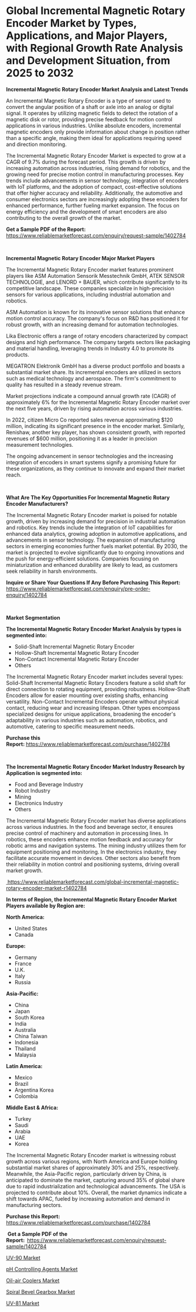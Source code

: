 <p><h1>Global Incremental Magnetic Rotary Encoder Market by Types, Applications, and Major Players, with Regional Growth Rate Analysis and Development Situation, from 2025 to 2032</h1></p><p><strong>Incremental Magnetic Rotary Encoder Market Analysis and Latest Trends</strong></p>
<p><p>An Incremental Magnetic Rotary Encoder is a type of sensor used to convert the angular position of a shaft or axle into an analog or digital signal. It operates by utilizing magnetic fields to detect the rotation of a magnetic disk or rotor, providing precise feedback for motion control applications in various industries. Unlike absolute encoders, incremental magnetic encoders only provide information about change in position rather than a specific angle, making them ideal for applications requiring speed and direction monitoring.</p><p>The Incremental Magnetic Rotary Encoder Market is expected to grow at a CAGR of 9.7% during the forecast period. This growth is driven by increasing automation across industries, rising demand for robotics, and the growing need for precise motion control in manufacturing processes. Key trends include advancements in sensor technology, integration of encoders with IoT platforms, and the adoption of compact, cost-effective solutions that offer higher accuracy and reliability. Additionally, the automotive and consumer electronics sectors are increasingly adopting these encoders for enhanced performance, further fueling market expansion. The focus on energy efficiency and the development of smart encoders are also contributing to the overall growth of the market.</p></p>
<p><strong>Get a Sample PDF of the Report:&nbsp;</strong> <a href="https://www.reliablemarketforecast.com/enquiry/request-sample/1402784?utm_campaign=2011&utm_medium=2&utm_source=Github&utm_content=ia&utm_term=12012025&utm_id=incremental-magnetic-rotary-encoder">https://www.reliablemarketforecast.com/enquiry/request-sample/1402784</a></p>
<p>&nbsp;</p>
<p><strong>Incremental Magnetic Rotary Encoder Major Market Players</strong></p>
<p><p>The Incremental Magnetic Rotary Encoder market features prominent players like ASM Automation Sensorik Messtechnik GmbH, ATEK SENSOR TECHNOLOGIE, and LENORD + BAUER, which contribute significantly to its competitive landscape. These companies specialize in high-precision sensors for various applications, including industrial automation and robotics.</p><p>ASM Automation is known for its innovative sensor solutions that enhance motion control accuracy. The company's focus on R&D has positioned it for robust growth, with an increasing demand for automation technologies. </p><p>Lika Electronic offers a range of rotary encoders characterized by compact designs and high performance. The company targets sectors like packaging and material handling, leveraging trends in Industry 4.0 to promote its products. </p><p>MEGATRON Elektronik GmbH has a diverse product portfolio and boasts a substantial market share. Its incremental encoders are utilized in sectors such as medical technology and aerospace. The firm's commitment to quality has resulted in a steady revenue stream.</p><p>Market projections indicate a compound annual growth rate (CAGR) of approximately 6% for the Incremental Magnetic Rotary Encoder market over the next five years, driven by rising automation across various industries. </p><p>In 2022, citizen Micro Co reported sales revenue approximating $120 million, indicating its significant presence in the encoder market. Similarly, Renishaw, another key player, has shown consistent growth, with reported revenues of $600 million, positioning it as a leader in precision measurement technologies.</p><p>The ongoing advancement in sensor technologies and the increasing integration of encoders in smart systems signify a promising future for these organizations, as they continue to innovate and expand their market reach.</p></p>
<p>&nbsp;</p>
<p><strong>What Are The Key Opportunities For Incremental Magnetic Rotary Encoder Manufacturers?</strong></p>
<p><p>The Incremental Magnetic Rotary Encoder market is poised for notable growth, driven by increasing demand for precision in industrial automation and robotics. Key trends include the integration of IoT capabilities for enhanced data analytics, growing adoption in automotive applications, and advancements in sensor technology. The expansion of manufacturing sectors in emerging economies further fuels market potential. By 2030, the market is projected to evolve significantly due to ongoing innovations and the push for energy-efficient solutions. Companies focusing on miniaturization and enhanced durability are likely to lead, as customers seek reliability in harsh environments.</p></p>
<p><strong>Inquire or Share Your Questions If Any Before Purchasing This Report:</strong> <a href="https://www.reliablemarketforecast.com/enquiry/pre-order-enquiry/1402784?utm_campaign=2011&utm_medium=2&utm_source=Github&utm_content=ia&utm_term=12012025&utm_id=incremental-magnetic-rotary-encoder">https://www.reliablemarketforecast.com/enquiry/pre-order-enquiry/1402784</a></p>
<p>&nbsp;</p>
<p><strong>Market Segmentation</strong></p>
<p><strong>The Incremental Magnetic Rotary Encoder Market Analysis by types is segmented into:</strong></p>
<p><ul><li>Solid-Shaft Incremental Magnetic Rotary Encoder</li><li>Hollow-Shaft Incremental Magnetic Rotary Encoder</li><li>Non-Contact Incremental Magnetic Rotary Encoder</li><li>Others</li></ul></p>
<p><p>The Incremental Magnetic Rotary Encoder market includes several types: Solid-Shaft Incremental Magnetic Rotary Encoders feature a solid shaft for direct connection to rotating equipment, providing robustness. Hollow-Shaft Encoders allow for easier mounting over existing shafts, enhancing versatility. Non-Contact Incremental Encoders operate without physical contact, reducing wear and increasing lifespan. Other types encompass specialized designs for unique applications, broadening the encoder's adaptability in various industries such as automation, robotics, and automotive, catering to specific measurement needs.</p></p>
<p><strong>Purchase this Report:&nbsp;</strong><a href="https://www.reliablemarketforecast.com/purchase/1402784?utm_campaign=2011&utm_medium=2&utm_source=Github&utm_content=ia&utm_term=12012025&utm_id=incremental-magnetic-rotary-encoder">https://www.reliablemarketforecast.com/purchase/1402784</a></p>
<p>&nbsp;</p>
<p><strong>The Incremental Magnetic Rotary Encoder Market Industry Research by Application is segmented into:</strong></p>
<p><ul><li>Food and Beverage Industry</li><li>Robot Industry</li><li>Mining</li><li>Electronics Industry</li><li>Others</li></ul></p>
<p><p>The Incremental Magnetic Rotary Encoder market has diverse applications across various industries. In the food and beverage sector, it ensures precise control of machinery and automation in processing lines. In robotics, these encoders enhance motion feedback and accuracy for robotic arms and navigation systems. The mining industry utilizes them for equipment positioning and monitoring. In the electronics industry, they facilitate accurate movement in devices. Other sectors also benefit from their reliability in motion control and positioning systems, driving overall market growth.</p></p>
<p><a href="https://www.reliablemarketforecast.com/global-incremental-magnetic-rotary-encoder-market-r1402784?utm_campaign=2011&utm_medium=2&utm_source=Github&utm_content=ia&utm_term=12012025&utm_id=incremental-magnetic-rotary-encoder">&nbsp;https://www.reliablemarketforecast.com/global-incremental-magnetic-rotary-encoder-market-r1402784</a></p>
<p><strong>In terms of Region, the Incremental Magnetic Rotary Encoder Market Players available by Region are:</strong></p>
<p>
    <p> <strong> North America: </strong>
        <ul>
            <li>United States</li>
            <li>Canada</li>
        </ul>
        </p> 
    <p> <strong> Europe: </strong>
        <ul>
            <li>Germany</li>
            <li>France</li>
            <li>U.K.</li>
            <li>Italy</li>
            <li>Russia</li>
        </ul>
        </p> 
    <p> <strong> Asia-Pacific: </strong>
        <ul>
            <li>China</li>
            <li>Japan</li>
            <li>South Korea</li>
            <li>India</li>
            <li>Australia</li>
            <li>China Taiwan</li>
            <li>Indonesia</li>
            <li>Thailand</li>
            <li>Malaysia</li>
        </ul>
        </p> 
    <p> <strong> Latin America: </strong>
        <ul>
            <li>Mexico</li>
            <li>Brazil</li>
            <li>Argentina Korea</li>
            <li>Colombia</li>
        </ul>
        </p> 
    <p> <strong> Middle East & Africa: </strong>
        <ul>
            <li>Turkey</li>
            <li>Saudi</li>
            <li>Arabia</li>
            <li>UAE</li>
            <li>Korea</li>
        </ul>
    </p>
    </p>
<p><p>The Incremental Magnetic Rotary Encoder market is witnessing robust growth across various regions, with North America and Europe holding substantial market shares of approximately 30% and 25%, respectively. Meanwhile, the Asia-Pacific region, particularly driven by China, is anticipated to dominate the market, capturing around 35% of global share due to rapid industrialization and technological advancements. The USA is projected to contribute about 10%. Overall, the market dynamics indicate a shift towards APAC, fueled by increasing automation and demand in manufacturing sectors.</p></p>
<p><strong>Purchase this Report: </strong><a href="https://www.reliablemarketforecast.com/purchase/1402784?utm_campaign=2011&utm_medium=2&utm_source=Github&utm_content=ia&utm_term=12012025&utm_id=incremental-magnetic-rotary-encoder">https://www.reliablemarketforecast.com/purchase/1402784</a></p>
<p>&nbsp;<strong>Get a Sample PDF of the Report:&nbsp;&nbsp;</strong><a href="https://www.reliablemarketforecast.com/enquiry/request-sample/1402784?utm_campaign=2011&utm_medium=2&utm_source=Github&utm_content=ia&utm_term=12012025&utm_id=incremental-magnetic-rotary-encoder">https://www.reliablemarketforecast.com/enquiry/request-sample/1402784</a></p>
<p><strong></strong></p>
<p><p><a href="https://www.linkedin.com/pulse/projected-126-cagr-uv-90-market-2025-2032-trend-analysis-competitive-f3kof?utm_campaign=2011&utm_medium=2&utm_source=Github&utm_content=ia&utm_term=12012025&utm_id=incremental-magnetic-rotary-encoder">UV-90 Market</a></p><p><a href="https://www.linkedin.com/pulse/growth-projections-ph-controlling-agents-market-from-2025-2032-dqitf?utm_campaign=2011&utm_medium=2&utm_source=Github&utm_content=ia&utm_term=12012025&utm_id=incremental-magnetic-rotary-encoder">pH Controlling Agents Market</a></p><p><a href="https://www.linkedin.com/pulse/comprehensive-oil-air-coolers-market-size-growing-cagr-94-from-f26of?utm_campaign=2011&utm_medium=2&utm_source=Github&utm_content=ia&utm_term=12012025&utm_id=incremental-magnetic-rotary-encoder">Oil-air Coolers Market</a></p><p><a href="https://github.com/ChiragRp1/Market-Research-Report-List-7/blob/main/spiral-bevel-gearbox-market.md?utm_campaign=2011&utm_medium=2&utm_source=Github&utm_content=ia&utm_term=12012025&utm_id=incremental-magnetic-rotary-encoder">Spiral Bevel Gearbox Market</a></p><p><a href="https://www.linkedin.com/pulse/uv-81-market-analysis-2025-2032-strong-cagr-7-identifying-high-profit-z4z6f?utm_campaign=2011&utm_medium=2&utm_source=Github&utm_content=ia&utm_term=12012025&utm_id=incremental-magnetic-rotary-encoder">UV-81 Market</a></p></p>